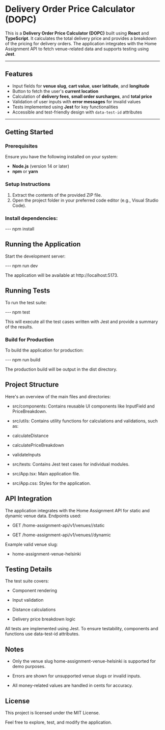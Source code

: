 # Delivery Order Price Calculator (DOPC)

This is a **Delivery Order Price Calculator (DOPC)** built using **React** and **TypeScript**. It calculates the total delivery price and provides a breakdown of the pricing for delivery orders. The application integrates with the Home Assignment API to fetch venue-related data and supports testing using **Jest**.

---

## Features

- Input fields for **venue slug**, **cart value**, **user latitude**, and **longitude**
- Button to fetch the user's **current location**
- Calculation of **delivery fees**, **small order surcharges**, and **total price**
- Validation of user inputs with **error messages** for invalid values
- Tests implemented using **Jest** for key functionalities
- Accessible and test-friendly design with `data-test-id` attributes

---

## Getting Started

### Prerequisites

Ensure you have the following installed on your system:

- **Node.js** (version 14 or later)
- **npm** or **yarn**

### Setup Instructions

1. Extract the contents of the provided ZIP file.
2. Open the project folder in your preferred code editor (e.g., Visual Studio Code).

### Install dependencies:

--- npm install

## Running the Application

Start the development server:

--- npm run dev

The application will be available at http://localhost:5173.

## Running Tests

To run the test suite:

--- npm test

This will execute all the test cases written with Jest and provide a summary of the results.

### Build for Production

To build the application for production:

--- npm run build

The production build will be output in the dist directory.

## Project Structure

Here's an overview of the main files and directories:

- src/components: Contains reusable UI components like InputField and PriceBreakdown.

- src/utils: Contains utility functions for calculations and validations, such as:

- calculateDistance

- calculatePriceBreakdown

- validateInputs

- src/tests: Contains Jest test cases for individual modules.

- src/App.tsx: Main application file.

- src/App.css: Styles for the application.

## API Integration

The application integrates with the Home Assignment API for static and dynamic venue data. Endpoints used:

- GET /home-assignment-api/v1/venues/<VENUE SLUG>/static

- GET /home-assignment-api/v1/venues/<VENUE SLUG>/dynamic

Example valid venue slug:

- home-assignment-venue-helsinki

## Testing Details

The test suite covers:

- Component rendering

- Input validation

- Distance calculations

- Delivery price breakdown logic

All tests are implemented using Jest. To ensure testability, components and functions use data-test-id attributes.

## Notes

- Only the venue slug home-assignment-venue-helsinki is supported for demo purposes.

- Errors are shown for unsupported venue slugs or invalid inputs.

- All money-related values are handled in cents for accuracy.

## License

This project is licensed under the MIT License.

Feel free to explore, test, and modify the application.

